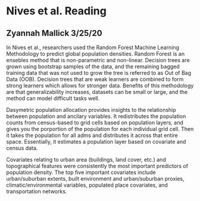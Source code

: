 # Nives et al. Reading
## Zyannah Mallick      3/25/20

In Nives et al., researchers used the Random Forest Machine Learning Methodology to predict global population densities. Random Forest is an ensebles method that is non-parametric and non-linear. Decision trees are grown using bootstrap samples of the data, and the remaining bagged training data that was not used to grow the tree is referred to as Out of Bag Data (OOB). Decision trees that are weak learners are combined to form strong learners which allows for stronger data. Benefits of this methodology are that generalizability increases, datasets can be small or large, and the method can model difficult tasks well.

Dasymetric population allocation provides insights to the relationship between population and ancilary variables. It redistributes the population counts from census-based to grid cells based on population layers, and gives you the porportion of the population for each individual grid cell. Then it takes the population for all adms and distributes it across that entire space. Essentially, it estimates a population layer based on covariate and census data.

Covariates relating to urban area (buildings, land cover, etc.) and topographical features were consistently the most important predictors of population density. The top five important covariates include urban/suburban extents, built environment and urban/suburban proxies, climatic/environmental variables, populated place covariates, and transportation networks. 
